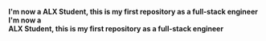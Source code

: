 **I'm now a ALX Student, this is my first repository as a full-stack engineer** __I'm now a\
 ALX Student, this is my first repository as a full-stack engineer__